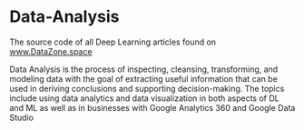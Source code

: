 # Data-Analysis
The source code of all Deep Learning articles found on www.DataZone.space

Data Analysis is the process of inspecting, cleansing, transforming, and modeling data with the goal of extracting useful information that can be used in deriving conclusions and supporting decision-making. The topics include using data analytics and data visualization in both aspects of DL and ML as well as in businesses with Google Analytics 360 and Google Data Studio
